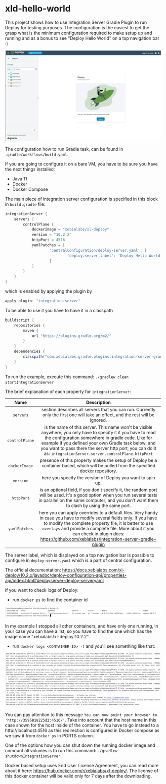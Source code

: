 # xld-hello-world

This project shows how to use Integration Server Gradle Plugin to run Deploy for testing purposes.
The configuration is the easiest to get the grasp what is the minimum configuration required to make setup up and 
running and as a bonus to see "Deploy Hello World" on a top navigation bar :) 

![Deploy 10.2.2](./pics/deploy-10.2.2.png)

The configuration how to run Gradle task, can be found in `.gradle/workflows/build.yaml`.

If you are going to configure it on a bare VM, you have to be sure you have the next things installed:

* Java 11
* Docker
* Docker Compose 

The main piece of integration server configuration is specified in this block in `build.gradle` file:

```groovy
integrationServer {
    servers {
        controlPlane {
            dockerImage = "xebialabs/xl-deploy"
            version = "10.2.2"
            httpPort = 4516
            yamlPatches = [
                    'centralConfiguration/deploy-server.yaml': [
                            'deploy.server.label': 'Deploy Hello World'
                    ]
            ]
        }
    }
}
```

which is enabled by applying the plugin by 

```groovy
apply plugin: "integration.server"
```

To be able to use it you have to have it in a classpath

```groovy
buildscript {
    repositories {
        maven {
            url "https://plugins.gradle.org/m2/"
        }
    }
    dependencies {
        classpath("com.xebialabs.gradle.plugins:integration-server-gradle-plugin:10.3.0-820.1249") // Check in your case what is the latest version now.
    }
}
```

To run the example, execute this command: `./gradlew clean startIntegrationServer ` 

The brief explanation of each property for `integrationServer`:

| Name | Description | 
| :---: | :---: |
`servers` | section describes all servers that you can run. Currently only the first one will take an effect, and the rest will be ignored.
`controlPlane` | is the name of this server. This name won't be visible anywhere, you only have to specify it if you have  to read the configuration somewhere in gradle code. Like for example if you defined your own Gradle task below, and you want  to pass there the server http port, you can do it as: `integrationServer.server.controlPlane.httpPort`  
`dockerImage` | presence of this property makes the setup of Deploy be a container based, which will be pulled from the specified docker repository.
`version` | here you specify the version of Deploy you want to spin up. 
`httpPort` | is an optional field, if you don't specify it, the random port will be used. It's a good option when you run several tests in parallel on the same computer, and you don't want them to clash by using the same port.
`yamlPatches` | here you can apply overrides to a default files. Very handy in case you have to modify several fields only. If you have to modify the complete property file, it is better to use `overlays` and provide a complete file. More about it  you can check in plugin docs: https://github.com/xebialabs/integration-server-gradle-plugin

The server label, which is displayed on a top navigation bar is possible to configure in `deploy-server.yaml` which
is a part of central configuration.

The official documentation:
https://docs.xebialabs.com/xl-deploy/10.2.x/javadoc/deploy-configuration-api/properties-api/index.html#deployserver-deploy-serveryaml

if you want to check logs of Deploy:

* run `docker ps` to find the container id 

![Docker PS](./pics/docker-ps.png)

In my example I stopped all other containers, and have only one running, in your case you can have a list, so you have 
to find the one which has the image name "xebialabs/xl-deploy:10.2.2".

* run `docker logs <CONTAINER ID> -f` and you'll see something like that:

![Deploy logs](./pics/deploy-logs.png)

You can pay attention to this message `You can now point your browser to 'http://3595818225d2:4516/'`.
Take into account that the host name in this case shown for the host inside of the container. 
You have to go instead to a http://localhost:4516 as this redirection is configured in Docker compose as we saw it from
`docker ps` in PORTS column.

One of the options how you can shut down the running docker image and unmount all volumes is to run this command:
`./gradlew shutdownIntegrationServer`.

Docker based setup uses End User License Agreement, you can read more about it here: https://hub.docker.com/r/xebialabs/xl-deploy/.
The license of this docker container will be valid only for 7 days after the downloading.
